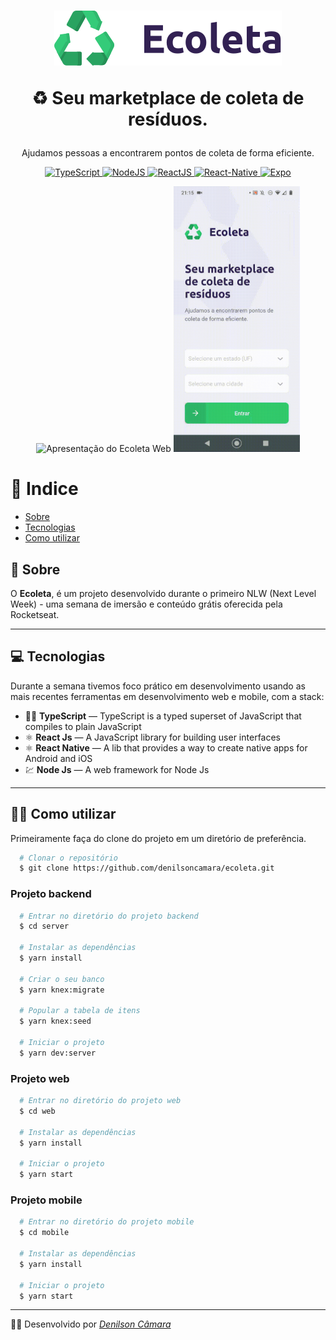<h1 align="center">
  <p align="center">
    <img src="./web/src/assets/logo.svg" alt="Logo do Ecoleta" title="Ecoleta" />
  </p>
  
  <p align="center">
    ♻ Seu marketplace de coleta de resíduos.
  </p>
</h1>

<p align="center">
  Ajudamos pessoas a encontrarem pontos de coleta de forma eficiente.
</p>

<p align="center">
  <a href="https://www.typescriptlang.org/">
    <img src="https://img.shields.io/static/v1?label=TypeScript&message=TS&color=blue?style=plastic&logo=TypeScript" alt="TypeScript" />
  </a>
  <a href="https://nodejs.org/">
    <img src="https://img.shields.io/static/v1?label=Node&message=JS&color=blue?style=plastic&logo=Node.js" alt="NodeJS" />
  </a>
  <a href="https://reactjs.org/">
    <img src="https://img.shields.io/static/v1?label=React&message=JS&color=blue?style=plastic&logo=React" alt="ReactJS" />
  </a>
  <a href="https://reactnative.dev/">
    <img src="https://img.shields.io/static/v1?label=React&message=Native&color=blue?style=plastic&logo=React" alt="React-Native" />
  </a>
  <a href="https://expo.io/">
    <img src="https://img.shields.io/static/v1?label=Expo&message=React&color=blue?style=plastic&logo=Expo" alt="Expo" />
  </a>
</p>

<div align="center">
  <img src="./apresentacaoweb.gif" alt="Apresentação do Ecoleta Web" height="425">
  <img src="./apresentacaomobile.gif" alt="Apresentação do Ecoleta Mobile" height="425">
</div>

# 📄 Indice

- [Sobre](#-sobre)
- [Tecnologias](#-tecnologias)
- [Como utilizar](#-como-utilizar)

## 📃 Sobre

O __Ecoleta__, é um projeto desenvolvido durante o primeiro NLW (Next Level Week) - uma semana de imersão e conteúdo grátis oferecida pela Rocketseat.

---

## 💻 Tecnologias

Durante a semana tivemos foco prático em desenvolvimento usando as mais recentes ferramentas em desenvolvimento web e mobile, com a stack:

- 🐱‍🏍 **TypeScript** — TypeScript is a typed superset of JavaScript that compiles to plain JavaScript
- ⚛️ **React Js** — A JavaScript library for building user interfaces
- ⚛️ **React Native** — A lib that provides a way to create native apps for Android and iOS
- 💹 **Node Js** — A web framework for Node Js

---

## 👨‍💻 Como utilizar

Primeiramente faça do clone do projeto em um diretório de preferência.

```bash
  # Clonar o repositório
  $ git clone https://github.com/denilsoncamara/ecoleta.git
```
### Projeto backend

```bash
  # Entrar no diretório do projeto backend
  $ cd server

  # Instalar as dependências
  $ yarn install

  # Criar o seu banco
  $ yarn knex:migrate

  # Popular a tabela de itens
  $ yarn knex:seed

  # Iniciar o projeto
  $ yarn dev:server
```

### Projeto web

```bash
  # Entrar no diretório do projeto web
  $ cd web

  # Instalar as dependências
  $ yarn install

  # Iniciar o projeto
  $ yarn start
```

### Projeto mobile

```bash
  # Entrar no diretório do projeto mobile
  $ cd mobile

  # Instalar as dependências
  $ yarn install

  # Iniciar o projeto
  $ yarn start
```

---

🐱‍💻 Desenvolvido por _[Denilson Câmara](https://www.linkedin.com/in/denilsoncamara/)_
